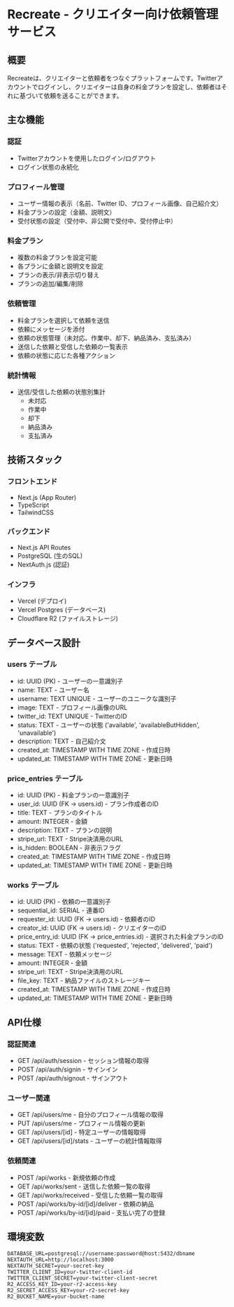 # Recreate - クリエイター向け依頼管理サービス

## 概要
Recreateは、クリエイターと依頼者をつなぐプラットフォームです。Twitterアカウントでログインし、クリエイターは自身の料金プランを設定し、依頼者はそれに基づいて依頼を送ることができます。

## 主な機能

### 認証
- Twitterアカウントを使用したログイン/ログアウト
- ログイン状態の永続化

### プロフィール管理
- ユーザー情報の表示（名前、Twitter ID、プロフィール画像、自己紹介文）
- 料金プランの設定（金額、説明文）
- 受付状態の設定（受付中、非公開で受付中、受付停止中）

### 料金プラン
- 複数の料金プランを設定可能
- 各プランに金額と説明文を設定
- プランの表示/非表示切り替え
- プランの追加/編集/削除

### 依頼管理
- 料金プランを選択して依頼を送信
- 依頼にメッセージを添付
- 依頼の状態管理（未対応、作業中、却下、納品済み、支払済み）
- 送信した依頼と受信した依頼の一覧表示
- 依頼の状態に応じた各種アクション

### 統計情報
- 送信/受信した依頼の状態別集計
  - 未対応
  - 作業中
  - 却下
  - 納品済み
  - 支払済み

## 技術スタック

### フロントエンド
- Next.js (App Router)
- TypeScript
- TailwindCSS

### バックエンド
- Next.js API Routes
- PostgreSQL (生のSQL)
- NextAuth.js (認証)

### インフラ
- Vercel (デプロイ)
- Vercel Postgres (データベース)
- Cloudflare R2 (ファイルストレージ)

## データベース設計

### users テーブル
- id: UUID (PK) - ユーザーの一意識別子
- name: TEXT - ユーザー名
- username: TEXT UNIQUE - ユーザーのユニークな識別子
- image: TEXT - プロフィール画像のURL
- twitter_id: TEXT UNIQUE - TwitterのID
- status: TEXT - ユーザーの状態 ('available', 'availableButHidden', 'unavailable')
- description: TEXT - 自己紹介文
- created_at: TIMESTAMP WITH TIME ZONE - 作成日時
- updated_at: TIMESTAMP WITH TIME ZONE - 更新日時

### price_entries テーブル
- id: UUID (PK) - 料金プランの一意識別子
- user_id: UUID (FK -> users.id) - プラン作成者のID
- title: TEXT - プランのタイトル
- amount: INTEGER - 金額
- description: TEXT - プランの説明
- stripe_url: TEXT - Stripe決済用のURL
- is_hidden: BOOLEAN - 非表示フラグ
- created_at: TIMESTAMP WITH TIME ZONE - 作成日時
- updated_at: TIMESTAMP WITH TIME ZONE - 更新日時

### works テーブル
- id: UUID (PK) - 依頼の一意識別子
- sequential_id: SERIAL - 連番ID
- requester_id: UUID (FK -> users.id) - 依頼者のID
- creator_id: UUID (FK -> users.id) - クリエイターのID
- price_entry_id: UUID (FK -> price_entries.id) - 選択された料金プランのID
- status: TEXT - 依頼の状態 ('requested', 'rejected', 'delivered', 'paid')
- message: TEXT - 依頼メッセージ
- amount: INTEGER - 金額
- stripe_url: TEXT - Stripe決済用のURL
- file_key: TEXT - 納品ファイルのストレージキー
- created_at: TIMESTAMP WITH TIME ZONE - 作成日時
- updated_at: TIMESTAMP WITH TIME ZONE - 更新日時

## API仕様

### 認証関連
- GET /api/auth/session - セッション情報の取得
- POST /api/auth/signin - サインイン
- POST /api/auth/signout - サインアウト

### ユーザー関連
- GET /api/users/me - 自分のプロフィール情報の取得
- PUT /api/users/me - プロフィール情報の更新
- GET /api/users/[id] - 特定ユーザーの情報取得
- GET /api/users/[id]/stats - ユーザーの統計情報取得

### 依頼関連
- POST /api/works - 新規依頼の作成
- GET /api/works/sent - 送信した依頼一覧の取得
- GET /api/works/received - 受信した依頼一覧の取得
- POST /api/works/by-id/[id]/deliver - 依頼の納品
- POST /api/works/by-id/[id]/paid - 支払い完了の登録

## 環境変数
```
DATABASE_URL=postgresql://username:password@host:5432/dbname
NEXTAUTH_URL=http://localhost:3000
NEXTAUTH_SECRET=your-secret-key
TWITTER_CLIENT_ID=your-twitter-client-id
TWITTER_CLIENT_SECRET=your-twitter-client-secret
R2_ACCESS_KEY_ID=your-r2-access-key
R2_SECRET_ACCESS_KEY=your-r2-secret-key
R2_BUCKET_NAME=your-bucket-name 